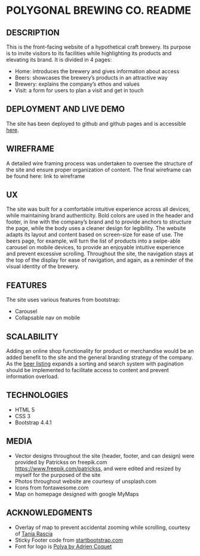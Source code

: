 # POLYGONAL BREWING CO. README

## DESCRIPTION

This is the front-facing website of a hypothetical craft brewery. Its purpose is to invite visitors to its facilities while highlighting its products and elevating its brand.
It is divided in 4 pages:

- Home: introduces the brewery and gives information about access
- Beers: showcases the brewery’s products in an attractive way
- Brewery: explains the company’s ethos and values
- Visit: a form for users to plan a visit and get in touch

## DEPLOYMENT AND LIVE DEMO

The site has been deployed to github and github pages and is accessible [here](https://jumboduck.github.io/Polygonal-Brewing-Co/).

## WIREFRAME

A detailed wire framing process was undertaken to oversee the structure of the site and ensure proper organization of content.
The final wireframe can be found here: link to wireframe

## UX

The site was built for a comfortable intuitive experience across all devices, while maintaining brand authenticity.
Bold colors are used in the header and footer, in line with the company’s brand and to provide anchors to structure the page, while the body uses a cleaner design for legibility.
The website adapts its layout and content based on screen-size for ease of use. The beers page, for example, will turn the list of products into a swipe-able carousel on mobile devices, to provide an enjoyable intuitive experience and prevent excessive scrolling.
Throughout the site, the navigation stays at the top of the display for ease of navigation, and again, as a reminder of the visual identity of the brewery.

## FEATURES

The site uses various features from bootstrap:

- Carousel
- Collapsable nav on mobile

## SCALABILITY

Adding an online shop functionality for product or merchandise would be an added benefit to the site and the general branding strategy of the company.
As the [beer listing](https://jumboduck.github.io/Polygonal-Brewing-Co/beers.html) expands a sorting and search system with pagination should be implemented to facilitate access to content and prevent information overload.

## TECHNOLOGIES

- HTML 5
- CSS 3
- Bootstrap 4.4.1

## MEDIA

- Vector designs throughout the site (header, footer, and can design) were provided by Patrickss on freepik.com https://www.freepik.com/patrickss, and were edited and resized by myself for the purposed of the site
- Photos throughout website are courtesy of unsplash.com
- Icons from fontawesome.com
- Map on homepage designed with google MyMaps

## ACKNOWLEDGMENTS

- Overlay of map to prevent accidental zooming while scrolling, courtesy of [Tania Rascia](https://www.taniarascia.com/prevent-mouse-scroll-from-zooming-on-embedded-google-maps/)
- Sticky Footer code from [startbootstrap.com](https://startbootstrap.com/snippets/sticky-footer-flexbox/)
- Font for logo is [Polya by Adrien Coquet](https://www.behance.net/gallery/20118341/POLYA-Free-Font_)
